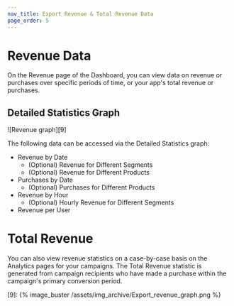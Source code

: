 ```yaml
---
nav_title: Export Revenue & Total Revenue Data
page_order: 5
---
```


# Revenue Data

On the Revenue page of the Dashboard, you can view data on revenue or purchases over specific periods of time, or your app's total revenue or purchases.

## Detailed Statistics Graph
![Revenue graph][9]

The following data can be accessed via the Detailed Statistics graph:
- Revenue by Date
    - (Optional) Revenue for Different Segments
    - (Optional) Revenue for Different Products
- Purchases by Date
    - (Optional) Purchases for Different Products
- Revenue by Hour
    - (Optional) Hourly Revenue for Different Segments
- Revenue per User

# Total Revenue

You can also view revenue statistics on a case-by-case basis on the Analytics pages for your campaigns. The Total Revenue statistic is generated from campaign recipients who have made a purchase within the campaign's primary conversion period.

[9]: {% image_buster /assets/img_archive/Export_revenue_graph.png %}
